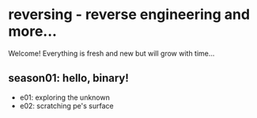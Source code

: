 # reversing - reverse engineering and more...

Welcome! Everything is fresh and new but will grow with time...

## season01: hello, binary!
- e01: exploring the unknown
- e02: scratching pe's surface
